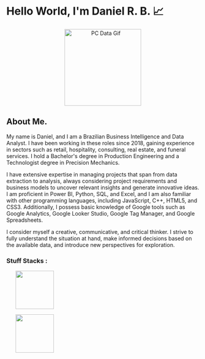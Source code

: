 
# Hello World, I'm Daniel R. B. 📈


<p align = center>
    <img src = "https://media.tenor.com/2unHkuoMLhcAAAAM/data-code.gif" alt = "PC Data Gif" width = 200>
</p>


## About Me. 

My name is Daniel, and I am a Brazilian Business Intelligence and Data Analyst. I have been working in these roles since 2018, gaining experience in sectors such as retail, hospitality, consulting, real estate, and funeral services. I hold a Bachelor's degree in Production Engineering and a Technologist degree in Precision Mechanics.

I have extensive expertise in managing projects that span from data extraction to analysis, always considering project requirements and business models to uncover relevant insights and generate innovative ideas. I am proficient in Power BI, Python, SQL, and Excel, and I am also familiar with other programming languages, including JavaScript, C++, HTML5, and CSS3. Additionally, I possess basic knowledge of Google tools such as Google Analytics, Google Looker Studio, Google Tag Manager, and Google Spreadsheets.

I consider myself a creative, communicative, and critical thinker. I strive to fully understand the situation at hand, make informed decisions based on the available data, and introduce new perspectives for exploration.

### Stuff Stacks :

<div class = "flex-container">
    <ul class = "container-direction">
        <img width = 100 height = 100 src="https://cdn.jsdelivr.net/gh/devicons/devicon@latest/icons/python/python-original-wordmark.svg" />   
    </ul>       
    <ul class = "container-direction">
        <img width = 100 height = 100 src="https://cdn.jsdelivr.net/gh/devicons/devicon@latest/icons/microsoftsqlserver/microsoftsqlserver-plain-wordmark.svg" />
    </ul>



</div>



